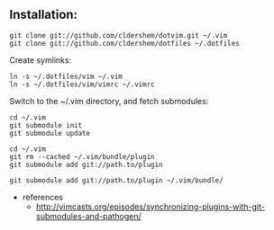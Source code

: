 Installation:
--------------
```
git clone git://github.com/cldershem/dotvim.git ~/.vim
git clone git://github.com/cldershem/dotfiles ~/.dotfiles
```

Create symlinks:
```
ln -s ~/.dotfiles/vim ~/.vim
ln -s ~/.dotfiles/vim/vimrc ~/.vimrc
```

Switch to the ~/.vim directory, and fetch submodules:
```
cd ~/.vim
git submodule init
git submodule update
```

```
cd ~/.vim
git rm --cached ~/.vim/bundle/plugin
git submodule add git://path.to/plugin
```

```
git submodule add git://path.to/plugin ~/.vim/bundle/
```


- references
    - http://vimcasts.org/episodes/synchronizing-plugins-with-git-submodules-and-pathogen/
